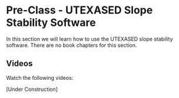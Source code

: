 # Pre-Class - UTEXASED Slope Stability Software

In this section we will learn how to use the UTEXASED slope stability software. There are no book chapters for this section.

## Videos

Watch the following videos:

[Under Construction]
